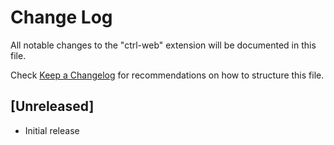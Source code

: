 # Change Log

All notable changes to the "ctrl-web" extension will be documented in this file.

Check [Keep a Changelog](http://keepachangelog.com/) for recommendations on how to structure this file.

## [Unreleased]

- Initial release